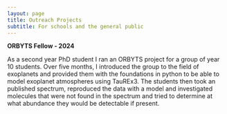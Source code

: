 ```yaml
---
layout: page
title: Outreach Projects
subtitle: For schools and the general public
---
```


**ORBYTS Fellow - 2024**

As a second year PhD student I ran an ORBYTS project for a group of year 10 students. Over five months, I introduced the group to the field of exoplanets and provided them with the foundations in python to be able to model exoplanet atmospheres using TauREx3. The students then took an published spectrum, reproduced the data with a model and investigated molecules that were not found in the spectrum and tried to determine at what abundance they would be detectable if present.  
